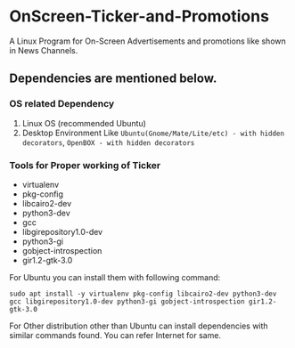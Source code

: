 # OnScreen-Ticker-and-Promotions
A Linux Program for On-Screen Advertisements and promotions like shown in News Channels.

## Dependencies are mentioned below. ##

### OS related Dependency ###
1. Linux OS (recommended Ubuntu)
2. Desktop Environment Like `Ubuntu(Gnome/Mate/Lite/etc) - with hidden decorators`, `OpenBOX - with hidden decorators`

### Tools for Proper working of Ticker ###
* virtualenv 
* pkg-config 
* libcairo2-dev 
* python3-dev 
* gcc 
* libgirepository1.0-dev 
* python3-gi 
* gobject-introspection 
* gir1.2-gtk-3.0

For Ubuntu you can install them with following command:
```shell
sudo apt install -y virtualenv pkg-config libcairo2-dev python3-dev gcc libgirepository1.0-dev python3-gi gobject-introspection gir1.2-gtk-3.0
```
For Other distribution other than Ubuntu can install dependencies with similar commands found. You can refer Internet for same.


